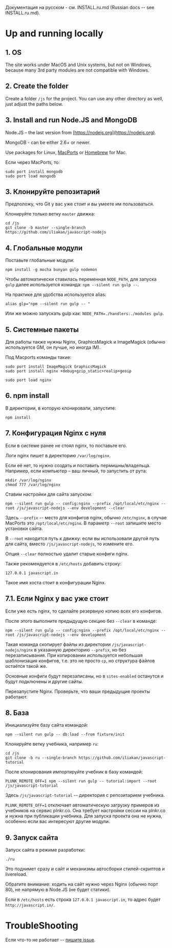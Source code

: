 
Документация на русском - см. INSTALL.ru.md (Russian docs -- see INSTALL.ru.md).

# Up and running locally

## 1. OS

The site works under MacOS and Unix systems, but not on Windows, because many 3rd party modules are not compatible with Windows.

## 2. Create the folder

Create a folder `/js` for the project. You can use any other directory as well, just adjust the paths below.

## 3. Install and run Node.JS and MongoDB

Node.JS – the last version from [https://nodejs.org](https://nodejs.org).

MongoDB - can be either 2.6+ or newer.

Use packages for Linux, [MacPorts](http://www.macports.org/install.php) or [Homebrew](http://brew.sh) for Mac.

Если через MacPorts, то:
```
sudo port install mongodb
sudo port load mongodb
```

## 3. Клонируйте репозитарий

Предположу, что Git у вас уже стоит и вы умеете им пользоваться.

Клонируйте только ветку `master` движка:
```
cd /js
git clone -b master --single-branch https://github.com/iliakan/javascript-nodejs
```


## 4. Глобальные модули

Поставьте глобальные модули:

```
npm install -g mocha bunyan gulp nodemon
```

Чтобы автоматически ставилась переменная `NODE_PATH`, для запуска `gulp` далее используется команда: `npm --silent run gulp --`.

На практике для удобства используется alias:
```
alias glp="npm --silent run gulp -- "
```

Или же можно запускать gulp как: `NODE_PATH=./handlers:./modules gulp`.

## 5. Системные пакеты

Для работы также нужны Nginx, GraphicsMagick и ImageMagick (обычно используется GM, он лучше, но иногда IM).

Под Macports команды такие:

```
sudo port install ImageMagick GraphicsMagick
sudo port install nginx +debug+gzip_static+realip+geoip

sudo port load nginx
```

## 6. npm install

В директории, в которую клонировали, запустите:

```
npm install
```

## 7. Конфигурация Nginx с нуля

Если в системе ранее не стоял nginx, то поставьте его.

Логи nginx пишет в директорию `/var/log/nginx`.

Если её нет, то нужно создать и поставить пермишны/владельца. Например, если компьютер – ваш личный, то запустить от рута:
```
mkdir /var/log/nginx
chmod 777 /var/log/nginx
```

Cтавим настройки для сайта запуском:
```
npm --silent run gulp -- config:nginx --prefix /opt/local/etc/nginx --root /js/javascript-nodejs --env development --clear
```

Здесь `--prefix` -- место для конфигов nginx, обычно `/etc/nginx`, в случае MacPorts это `/opt/local/etc/nginx`.
В параметр `--root` запишите место установки сайта.

В `--root` находится путь к движку: если вы использовали другой путь для сайта, вместо `/js/javascript-nodejs`, то измените его.

Опция `--clear` полностью удалит старые конфиги nginx.

Также рекомендуется в `/etc/hosts` добавить строку:
```
127.0.0.1 javascript.in
```

Такое имя хоста стоит в конфигурации Nginx.

## 7.1. Если Nginx у вас уже стоит

Если уже есть nginx, то сделайте резервную копию всех его конфигов.

После этого выполните предыдущую секцию без `--clear` в команде:

```
npm --silent run gulp -- config:nginx --prefix /opt/local/etc/nginx --root /js/javascript-nodejs --env development
```

Такая команда скопирует файлы из директории `/js/javascript-nodejs/nginx` в указанную директорию `--prefix`, но без перезаписывания.
 При копировании используется небольшая шаблонизация конфигов, т.е. это не просто `cp`, но структура файлов остаётся такой же.

Основные конфиги будут перезаписаны, но в `sites-enabled` останутся и будут подключены и другие сайты.

Перезапустите Nginx. Проверьте, что ваши предыдущие проекты работают.


## 8. База

Инициализуйте базу сайта командой:

```
npm --silent run gulp -- db:load --from fixture/init
```


Клонируйте ветку учебника, например `ru`:
```
cd /js
git clone -b ru --single-branch https://github.com/iliakan/javascript-tutorial
```

После клонирования импортируйте учебник в базу командой:
```
PLUNK_REMOTE_OFF=1 npm --silent run gulp -- tutorial:import --root /js/javascript-tutorial
```

Здесь `/js/javascript-tutorial` -- директория с репозитарием учебника.

`PLUNK_REMOTE_OFF=1` отключает автоматическую загрузку примеров из учебников на сервис plnkr.co.
Она требует настройки сессии на plnkr.co и нужна при публикации учебника.
Для запуска проекта она не нужна, особенно если вас интересуют другие модули.

## 9. Запуск сайта

Запуск сайта в режиме разработки:
```
./ru
```

Это поднимет сразу и сайт и механизмы автосборки стилей-скриптов и livereload.

Обратите внимание: ходить на сайт нужно через Nginx (обычно порт 80), не напрямую в Node.JS (не будет статики).

Если в `/etc/hosts` есть строка `127.0.0.1 javascript.in`, то адрес будет `http://javascript.in/`.

# TroubleShooting

Если что-то не работает -- [пишите issue](https://github.com/iliakan/javascript-nodejs/issues/new).

